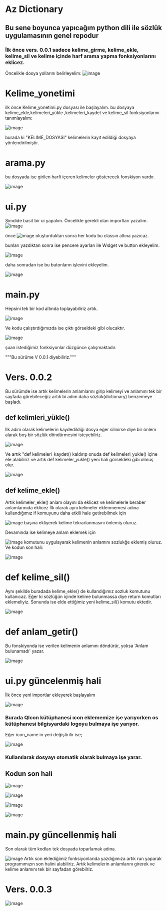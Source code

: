 # Az Dictionary

<h2>Bu sene boyunca yapıcağım python dili ile sözlük uygulamasının genel repodur</h2>

<h3>İlk önce vers. 0.0.1 sadece kelime_girme, kelime_ekle, kelime_sil ve kelime içinde harf arama yapma fonksiyonlarını eklicez.</h3>

Öncelikle dosya yollarını belirleyelim:
![image](https://github.com/user-attachments/assets/af63f594-62be-47ce-962c-d84e5f65d09b)


# Kelime_yonetimi
ilk önce Kelime_yonetimi.py dosyası ile başlayalım.
bu dosyaya kelime_ekle,kelimeleri_yükle ,kelimeleri_kaydet ve kelime_sil fonksiyonlarını tanımlayalım:

![image](https://github.com/user-attachments/assets/4037f556-5ee4-4eb3-a380-f939c5a63174)

burada ki "KELIME_DOSYASI" kelimelerin kayıt edildiği dosyaya yönlendirilmiştir.

# arama.py 
bu dosyada ise girilen harfi içeren kelimeler gösterecek fonskiyon vardır.

![image](https://github.com/user-attachments/assets/33a3eba3-7480-4a7a-aceb-60bd2d5de64b)

# ui.py
Şimdide basit bir ui yapalım.
Öncelikle gerekli olan importları yazalım.
![image](https://github.com/user-attachments/assets/98002dc6-41a2-47b1-8c88-304b1edbb6f7)

önce ![image](https://github.com/user-attachments/assets/86d45d85-adb4-4be5-a967-b25873ae9fc0) oluşturduktan sonra her kodu bu classın altına yazıcaz.

bunları yazdıktan sonra ise pencere ayarları ile Wıdget ve button ekleyelim.

![image](https://github.com/user-attachments/assets/66de16e6-0159-46a4-a2e2-69b0800306dd)

daha sonradan ise bu butonların işlevini ekleyelim.

![image](https://github.com/user-attachments/assets/370cfb69-d56b-454c-a989-2fe837986bd2)

# main.py
Hepsini tek bir kod altında toplayabiliriz artık.

![image](https://github.com/user-attachments/assets/474606e1-6973-4c9a-8e69-0ff52c26a3d1)


Ve kodu çalıştırdığımızda ise çıktı görseldeki gibi olucaktır.

![image](https://github.com/user-attachments/assets/74e742a2-1c60-4fd1-b1c4-af4140671c67)

şuan istediğimiz fonksiyonlar düzgünce çalışmaktadır.

"""Bu sürüme V 0.0.1 diyebiliriz."""


<h1>Vers. 0.0.2 </h1>
Bu sürümde ise artık kelimelerin anlamlarını girip kelimeyi ve anlamını tek bir sayfada görebileceğiz artık bi adım daha sözlük(dictionary) benzemeye başladı.

<h2>def kelimleri_yükle()</h2>
İlk adım olarak kelimelerin kaydedildiği dosya eğer silinirse diye bir önlem alarak boş bir sözlük döndürmesini isteyebilriz. 

![image](https://github.com/user-attachments/assets/45992226-8528-4e31-a757-b452356e9f32)

Ve artık "def kelimeleri_kaydet() kaldırıp onuda def kelimeleri_yukle() içine ele alabiliriz ve artık def kelimeler_yukle() yeni hali görseldeki gibi olmuş olur.

![image](https://github.com/user-attachments/assets/b5f29c46-b7b1-48c3-b495-3bf996cfc671)


<h2>def kelime_ekle()</h2>

Artık kelimeler_ekle() anlam olayını da eklicez ve kelimelerle beraber anlamlarınıda eklicez 
İlk olarak aynı kelimeler eklenmemesi adına kullandığımız if komuyunu daha etkili hale getirebilmek için 

![image](https://github.com/user-attachments/assets/d351d4d3-6b05-4e51-8c91-976774e679f5)
başına ekliyerek kelime tekrarlanmasını önlemiş oluruz.

Devamında ise kelimeye anlam eklemek için 

![image](https://github.com/user-attachments/assets/7744d29a-9381-4153-bc30-aa5168f19575)
komutunu uygulayarak kelimenin anlamını sozlukğe eklemiş oluruz. Ve kodun son hali:


![image](https://github.com/user-attachments/assets/6bedc0cb-8f4b-46f3-82ab-4bcdf4d505f1)

# def kelime_sil()
Aynı şekilde buradada kelime_ekle() de kullandığımız sozluk komutunu kullanıcaz. 
Eğer ki sözlüğün içinde kelime bulunmassa diye return komutları eklemeliyiz.
Sonunda ise elde ettiğimiz yeni kelime_sil() komutu ektedir. 

![image](https://github.com/user-attachments/assets/2926992d-f460-4b31-82ec-586a7b640b09)

# def anlam_getir()
Bu fonskiyonda ise verilen kelimenin anlamını döndürür, yoksa 'Anlam bulunamadı' yazar. 

![image](https://github.com/user-attachments/assets/992011f4-0c6e-4591-b8d5-a0bcb6796f9f)

# ui.py güncelenmiş hali

İlk önce yeni importlar ekleyerek başlayalım

![image](https://github.com/user-attachments/assets/bf8fa03a-0eef-4333-8d32-220aca6dfa90)
<h3>Burada QIcon kütüphanesi ıcon eklememize işe yarıyorken os kütüphanesi bilgisyardaki logoyu bulmaya işe yarıyor. </h3>

Eğer icon_name in yeri değiştirilir ise;

![image](https://github.com/user-attachments/assets/66d3e4f5-9a73-4f6c-bca4-47a2d40d3eaa)
<h3>Kullanılarak dosyayı otomatik olarak bulmaya işe yarar.</h3>

## Kodun son hali 

![image](https://github.com/user-attachments/assets/f39041c5-fd66-4d57-80c3-b8e4b58ff017)

![image](https://github.com/user-attachments/assets/41debd6c-8f9d-49e4-ade7-977c8c66da78)

![image](https://github.com/user-attachments/assets/261293bd-9ebd-499b-86f2-30c1d4afe596)

![image](https://github.com/user-attachments/assets/c1bc7d24-20ef-41a6-ae6a-623a0387cda9)

# main.py güncellenmiş hali

Son olarak tüm kodları tek dosyada toparlamak adına.

![image](https://github.com/user-attachments/assets/f45ccd06-78d1-40d3-989b-a7637d45f0f5)
Artık son eklediğimiz fonksiyonlarıda yazdığımıza artık run yaparak programımızın son halini alabiliriz.
Artık kelimelerin anlamlarını girerek ve kelime anlamını tek bir sayfadan görebilriz.

# Vers. 0.0.3 


![image](https://github.com/user-attachments/assets/66e7b80f-349a-4212-94b0-77fd1e74dc71)
